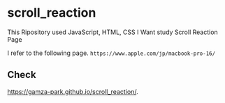 # scroll_reaction
This Ripository used JavaScript, HTML, CSS
I Want study Scroll Reaction Page

I refer to the following page.
`https://www.apple.com/jp/macbook-pro-16/`

## Check

https://gamza-park.github.io/scroll_reaction/.
